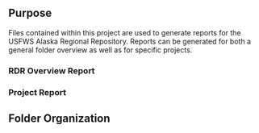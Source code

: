 Purpose
-------

Files contained within this project are used to generate reports for the
USFWS Alaska Regional Repository. Reports can be generated for both a
general folder overview as well as for specific projects.

### RDR Overview Report

### Project Report

Folder Organization
-------------------

